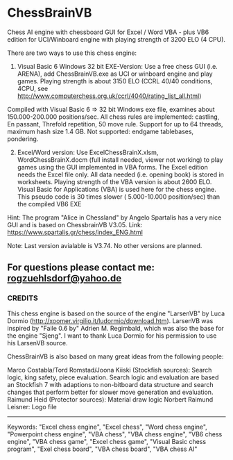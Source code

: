 # ChessBrainVB
Chess AI engine with chessboard GUI for Excel / Word VBA - plus VB6 edition for UCI/Winboard engine with playing strength of 3200 ELO (4 CPU).

There are two ways to use this chess engine:

1. Visual Basic 6 Windows 32 bit EXE-Version: 
Use a free chess GUI (i.e. ARENA), add ChessBrainVB.exe as UCI or winboard engine and play games. 
Playing strength is about 3150 ELO (CCRL 40/40 conditions, 4CPU, see http://www.computerchess.org.uk/ccrl/4040/rating_list_all.html) 

Compiled with Visual Basic 6 => 32 bit Windows exe file, examines about 150.000-200.000 positions/sec.
All chess rules are implemented: castling, En passant, Threfold repetition, 50 move rule.
Support for up to 64 threads, maximum hash size 1.4 GB.
Not supported: endgame tablebases, pondering.
 
2. Excel/Word version: 
Use ExcelChessBrainX.xlsm, WordChessBrainX.docm (full install needed, viewer not working) to play games using the GUI implemented in VBA forms.
The Excel edition needs the Excel file only. All data needed (i.e. opening book) is stored in worksheets. 
Playing strength of the VBA version is about 2600 ELO. Visual Basic for Applications (VBA) is used here for the chess engine. 
This pseudo code is 30 times slower ( 5.000-10.000 position/sec) than the compiled VB6 EXE

Hint: The program "Alice in Chessland" by Angelo Spartalis has a very nice GUI and is based on ChessbrainVB V3.05. 
Link: https://www.spartalis.gr/chess/index_ENG.html

Note: Last version avialable is V3.74. No other versions are planned.

For questions please contact me:
rogzuehlsdorf@yahoo.de
----------------------------------------------------------------------
### CREDITS
This chess engine is based on the source of the engine "LarsenVB" by Luca Dormio (http://xoomer.virgilio.it/ludormio/download.htm).
LarsenVB was inspired by "Faile 0.6 by" Adrien M. Regimbald, which was also the base for the engine "Sjeng".
I want to thank Luca Dormio for his permission to use his LarsenVB source. 

ChessBrainVB is also based on many great ideas from the following people: 

Marco Costabla/Tord Romstad/Joona Kiiski (Stockfish sources): Search logic, king safety, piece evaluation.
Search logic and evaluation are based an Stockfish 7 with adaptions to non-bitboard data structure and search changes that perform better for slower move generation and evaluation.
Raimund Heid (Protector sources):  Material draw logic
Norbert Raimund Leisner: Logo file

----------------------------------------------------------------------
Keywords: "Excel chess engine", "Excel chess", "Word chess engine", "Powerpoint chess engine", "VBA chess", "VBA chess engine", "VB6 chess engine", "VBA chess game", "Excel chess game", "Visual Basic chess program", "Exel chess board", "VBA chess board", "VBA chess AI"
